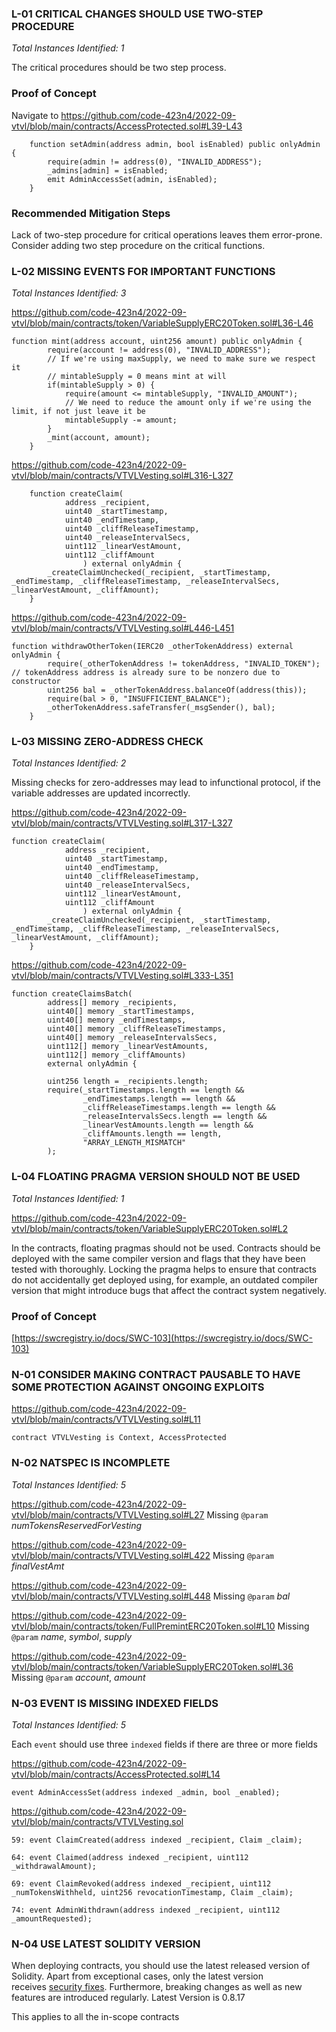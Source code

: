 ### L-01 CRITICAL CHANGES SHOULD USE TWO-STEP PROCEDURE

*Total Instances Identified: 1*

The critical procedures should be two step process.

### Proof of Concept

Navigate to 
https://github.com/code-423n4/2022-09-vtvl/blob/main/contracts/AccessProtected.sol#L39-L43

```
    function setAdmin(address admin, bool isEnabled) public onlyAdmin {
        require(admin != address(0), "INVALID_ADDRESS"); 
        _admins[admin] = isEnabled;
        emit AdminAccessSet(admin, isEnabled);
    } 
```

### Recommended Mitigation Steps

Lack of two-step procedure for critical operations leaves them error-prone. Consider adding two step procedure on the critical functions.



### L-02 MISSING EVENTS FOR IMPORTANT FUNCTIONS

*Total Instances Identified: 3*

https://github.com/code-423n4/2022-09-vtvl/blob/main/contracts/token/VariableSupplyERC20Token.sol#L36-L46

```
function mint(address account, uint256 amount) public onlyAdmin { 
        require(account != address(0), "INVALID_ADDRESS");
        // If we're using maxSupply, we need to make sure we respect it
        // mintableSupply = 0 means mint at will
        if(mintableSupply > 0) {
            require(amount <= mintableSupply, "INVALID_AMOUNT");
            // We need to reduce the amount only if we're using the limit, if not just leave it be
            mintableSupply -= amount; 
        }
        _mint(account, amount);
    }
```

https://github.com/code-423n4/2022-09-vtvl/blob/main/contracts/VTVLVesting.sol#L316-L327

```
    function createClaim(
            address _recipient, 
            uint40 _startTimestamp,   
            uint40 _endTimestamp,   
            uint40 _cliffReleaseTimestamp,   
            uint40 _releaseIntervalSecs,   
            uint112 _linearVestAmount,   
            uint112 _cliffAmount  
                ) external onlyAdmin {
        _createClaimUnchecked(_recipient, _startTimestamp, _endTimestamp, _cliffReleaseTimestamp, _releaseIntervalSecs, _linearVestAmount, _cliffAmount);
    }
```


https://github.com/code-423n4/2022-09-vtvl/blob/main/contracts/VTVLVesting.sol#L446-L451

```
function withdrawOtherToken(IERC20 _otherTokenAddress) external onlyAdmin { 
        require(_otherTokenAddress != tokenAddress, "INVALID_TOKEN"); // tokenAddress address is already sure to be nonzero due to constructor  
        uint256 bal = _otherTokenAddress.balanceOf(address(this));
        require(bal > 0, "INSUFFICIENT_BALANCE");
        _otherTokenAddress.safeTransfer(_msgSender(), bal);
    } 
```


### L-03 MISSING ZERO-ADDRESS CHECK

*Total Instances Identified: 2*

Missing checks for zero-addresses may lead to infunctional protocol, if the variable addresses are updated incorrectly.

https://github.com/code-423n4/2022-09-vtvl/blob/main/contracts/VTVLVesting.sol#L317-L327

```
function createClaim(
            address _recipient, 
            uint40 _startTimestamp,   
            uint40 _endTimestamp,   
            uint40 _cliffReleaseTimestamp,   
            uint40 _releaseIntervalSecs,   
            uint112 _linearVestAmount,   
            uint112 _cliffAmount  
                ) external onlyAdmin {
        _createClaimUnchecked(_recipient, _startTimestamp, _endTimestamp, _cliffReleaseTimestamp, _releaseIntervalSecs, _linearVestAmount, _cliffAmount);
    }
```

https://github.com/code-423n4/2022-09-vtvl/blob/main/contracts/VTVLVesting.sol#L333-L351

```
function createClaimsBatch(
        address[] memory _recipients, 
        uint40[] memory _startTimestamps,  
        uint40[] memory _endTimestamps,   
        uint40[] memory _cliffReleaseTimestamps,   
        uint40[] memory _releaseIntervalsSecs,   
        uint112[] memory _linearVestAmounts,   
        uint112[] memory _cliffAmounts)   
        external onlyAdmin {
        
        uint256 length = _recipients.length;
        require(_startTimestamps.length == length &&
                _endTimestamps.length == length &&
                _cliffReleaseTimestamps.length == length &&
                _releaseIntervalsSecs.length == length &&
                _linearVestAmounts.length == length &&
                _cliffAmounts.length == length, 
                "ARRAY_LENGTH_MISMATCH"
        );
```


### L-04 FLOATING PRAGMA VERSION SHOULD NOT BE USED

*Total Instances Identified: 1*

https://github.com/code-423n4/2022-09-vtvl/blob/main/contracts/token/VariableSupplyERC20Token.sol#L2

In the contracts, floating pragmas should not be used. Contracts should be deployed with the same compiler version and flags that they have been tested with thoroughly. Locking the pragma helps to ensure that contracts do not accidentally get deployed using, for example, an outdated compiler version that might introduce bugs that affect the contract system negatively.

### Proof of Concept

[https://swcregistry.io/docs/SWC-103](https://swcregistry.io/docs/SWC-103)



### N-01 CONSIDER MAKING CONTRACT PAUSABLE TO HAVE SOME PROTECTION AGAINST ONGOING EXPLOITS

https://github.com/code-423n4/2022-09-vtvl/blob/main/contracts/VTVLVesting.sol#L11


```
contract VTVLVesting is Context, AccessProtected
```


### N-02 NATSPEC IS INCOMPLETE

*Total Instances Identified: 5*

https://github.com/code-423n4/2022-09-vtvl/blob/main/contracts/VTVLVesting.sol#L27
Missing `@param` *numTokensReservedForVesting*

https://github.com/code-423n4/2022-09-vtvl/blob/main/contracts/VTVLVesting.sol#L422
Missing `@param` *finalVestAmt*

https://github.com/code-423n4/2022-09-vtvl/blob/main/contracts/VTVLVesting.sol#L448
Missing `@param` *bal*

https://github.com/code-423n4/2022-09-vtvl/blob/main/contracts/token/FullPremintERC20Token.sol#L10
Missing `@param`  *name*, *symbol*, *supply* 

https://github.com/code-423n4/2022-09-vtvl/blob/main/contracts/token/VariableSupplyERC20Token.sol#L36
Missing `@param` *account*, *amount*


### N-03 EVENT IS MISSING INDEXED FIELDS

*Total Instances Identified: 5*

Each `event` should use three `indexed` fields if there are three or more fields

https://github.com/code-423n4/2022-09-vtvl/blob/main/contracts/AccessProtected.sol#L14

```
event AdminAccessSet(address indexed _admin, bool _enabled);
```

https://github.com/code-423n4/2022-09-vtvl/blob/main/contracts/VTVLVesting.sol

```
59: event ClaimCreated(address indexed _recipient, Claim _claim);

64: event Claimed(address indexed _recipient, uint112 _withdrawalAmount);

69: event ClaimRevoked(address indexed _recipient, uint112 _numTokensWithheld, uint256 revocationTimestamp, Claim _claim);

74: event AdminWithdrawn(address indexed _recipient, uint112 _amountRequested);
```


### N-04 USE LATEST SOLIDITY VERSION

When deploying contracts, you should use the latest released version of Solidity. Apart from exceptional cases, only the latest version receives [security fixes](https://github.com/ethereum/solidity/security/policy#supported-versions). Furthermore, breaking changes as well as new features are introduced regularly.
Latest Version is 0.8.17

This applies to all the in-scope contracts
